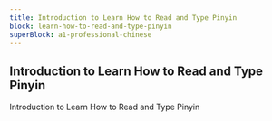 ```yaml
---
title: Introduction to Learn How to Read and Type Pinyin
block: learn-how-to-read-and-type-pinyin
superBlock: a1-professional-chinese
---
```


## Introduction to Learn How to Read and Type Pinyin

Introduction to Learn How to Read and Type Pinyin
